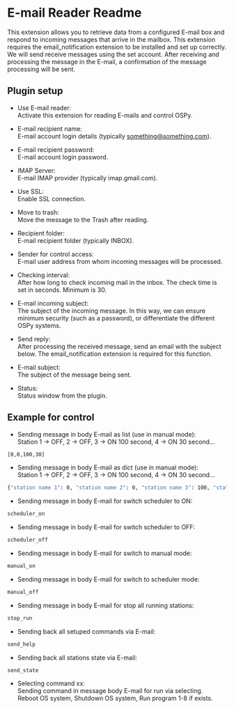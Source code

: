E-mail Reader Readme
====

This extension allows you to retrieve data from a configured E-mail box and respond to incoming messages that arrive in the mailbox. This extension requires the email_notification extension to be installed and set up correctly. We will send receive messages using the set account. After receiving and processing the message in the E-mail, a confirmation of the message processing will be sent.  

Plugin setup
-----------

* Use E-mail reader:  
  Activate this extension for reading E-mails and control OSPy.  

* E-mail recipient name:  
  E-mail account login details (typically something@something.com).  

* E-mail  recipient password:  
  E-mail account login password.  

* IMAP Server:  
  E-mail IMAP provider (typically imap.gmail.com).  

* Use SSL:  
  Enable SSL connection.  

* Move to trash:  
  Move the message to the Trash after reading.  

* Recipient folder:  
  E-mail recipient folder (typically INBOX).  

* Sender for control access:  
  E-mail user address from whom incoming messages will be processed.  

* Checking interval:  
  After how long to check incoming mail in the inbox. The check time is set in seconds. Minimum is 30.  

* E-mail incoming subject:  
  The subject of the incoming message. In this way, we can ensure minimum security (such as a password), or differentiate the different OSPy systems.    

* Send reply:  
  After processing the received message, send an email with the subject below. The email_notification extension is required for this function.  

* E-mail subject:  
  The subject of the message being sent.  

* Status:  
  Status window from the plugin.  


Example for control
-----------

* Sending message in body E-mail as list (use in manual mode):  
  Station 1 -> OFF, 2 -> OFF, 3 -> ON 100 second, 4 -> ON 30 second...  
```bash
[0,0,100,30]    
``` 

* Sending message in body E-mail as dict (use in manual mode):  
  Station 1 -> OFF, 2 -> OFF, 3 -> ON 100 second, 4 -> ON 30 second...  
```bash
{"station name 1": 0, "station name 2": 0, "station name 3": 100, "station name 4": 30}  
```  

* Sending message in body E-mail for switch scheduler to ON:  
```bash
scheduler_on  
```  

* Sending message in body E-mail for switch scheduler to OFF:  
```bash
scheduler_off  
```  

* Sending message in body E-mail for switch to manual mode:  
```bash
manual_on  
```  

* Sending message in body E-mail for switch to scheduler mode:  
```bash
manual_off  
```  

* Sending message in body E-mail for stop all running stations:  
```bash
stop_run  
```  

* Sending back all setuped commands via E-mail:  
```bash
send_help  
```  

* Sending back all stations state via E-mail:  
```bash
send_state  
```  

* Selecting command xx:  
  Sending command in  message body E-mail for run  via selecting.  
  Reboot OS system, Shutdown OS system, Run program 1-8 if exists.
